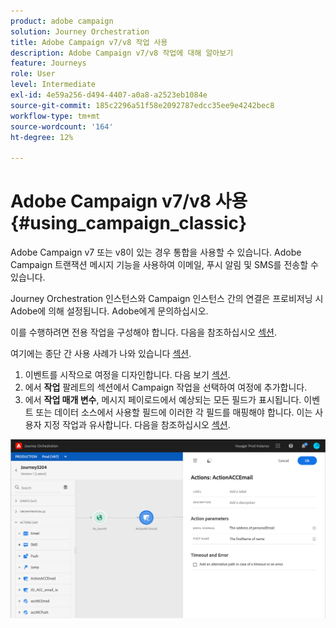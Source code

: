 ```yaml
---
product: adobe campaign
solution: Journey Orchestration
title: Adobe Campaign v7/v8 작업 사용
description: Adobe Campaign v7/v8 작업에 대해 알아보기
feature: Journeys
role: User
level: Intermediate
exl-id: 4e59a256-d494-4407-a0a8-a2523eb1084e
source-git-commit: 185c2296a51f58e2092787edcc35ee9e4242bec8
workflow-type: tm+mt
source-wordcount: '164'
ht-degree: 12%

---
```


# Adobe Campaign v7/v8 사용 {#using_campaign_classic}

Adobe Campaign v7 또는 v8이 있는 경우 통합을 사용할 수 있습니다. Adobe Campaign 트랜잭션 메시지 기능을 사용하여 이메일, 푸시 알림 및 SMS를 전송할 수 있습니다.

Journey Orchestration 인스턴스와 Campaign 인스턴스 간의 연결은 프로비저닝 시 Adobe에 의해 설정됩니다. Adobe에게 문의하십시오.

이를 수행하려면 전용 작업을 구성해야 합니다. 다음을 참조하십시오 [섹션](../action/acc-action.md).

여기에는 종단 간 사용 사례가 나와 있습니다 [섹션](../usecase/campaign-classic-use-case.md).

1. 이벤트를 시작으로 여정을 디자인합니다. 다음 보기 [섹션](../building-journeys/journey.md).
1. 에서 **작업** 팔레트의 섹션에서 Campaign 작업을 선택하여 여정에 추가합니다.
1. 에서 **작업 매개 변수**, 메시지 페이로드에서 예상되는 모든 필드가 표시됩니다. 이벤트 또는 데이터 소스에서 사용할 필드에 이러한 각 필드를 매핑해야 합니다. 이는 사용자 지정 작업과 유사합니다. 다음을 참조하십시오 [섹션](../building-journeys/using-custom-actions.md).

![](../assets/accintegration2.png)
